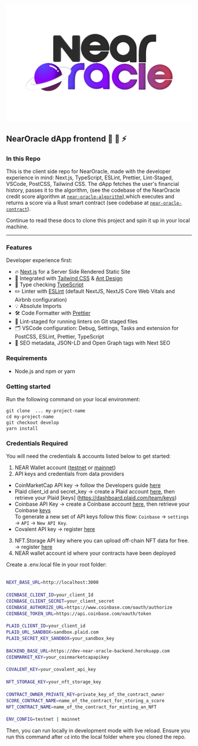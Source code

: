 <p align="center">
  <a href="https://near.org/">
    <img alt="Near" src="https://github.com/BalloonBox-Inc/near-oracle-client/blob/develop/public/images/planets/inverted-primary-logo.png" width="700" />
  </a>
</p>

## NearOracle dApp frontend :eyes: :genie: :zap:

### In this Repo 

This is the client side repo for NearOracle, made with the developer experience in mind: Next.js, TypeScript, ESLint, Prettier, Lint-Staged, VSCode, PostCSS, Tailwind CSS. The dApp fetches the user's financial history, passes it to the algorithm, (see the codebase of the NearOracle credit score algorithm at [`near-oracle-algorithm`](https://github.com/BalloonBox-Inc/near-oracle-algorithm)),which executes and returns a score via a Rust smart contract (see codebase at [`near-oracle-contract`](https://github.com/BalloonBox-Inc/near-oracle-contract)).

Continue to read these docs to clone this project and spin it up in your local machine.

---

### Features

Developer experience first:

- 🔥 [Next.js](https://nextjs.org) for a Server Side Rendered Static Site
- 🎨 Integrated with [Tailwind CSS](https://tailwindcss.com) & [Ant Design](https://ant.design/)
- 🎉 Type checking [TypeScript](https://www.typescriptlang.org)
- ✏️ Linter with [ESLint](https://eslint.org) (default NextJS, NextJS Core Web Vitals and Airbnb configuration)
- 💡 Absolute Imports
- 🛠 Code Formatter with [Prettier](https://prettier.io)
- 🚫 Lint-staged for running linters on Git staged files
- 🗂 VSCode configuration: Debug, Settings, Tasks and extension for PostCSS, ESLint, Prettier, TypeScript
- 🤖 SEO metadata, JSON-LD and Open Graph tags with Next SEO

### Requirements

- Node.js and npm or yarn

### Getting started

Run the following command on your local environment:

```
git clone  ... my-project-name
cd my-project-name
git checkout develop
yarn install
```

### Credentials Required

You will need the credentials & accounts listed below to get started:

1. NEAR Wallet account ([testnet](https://wallet.testnet.near.org/) or [mainnet](https://wallet.near.org/))
2. API keys and credentials from data providers

  - CoinMarketCap API key &#8594; follow the Developers guide [here](https://coinmarketcap.com/api/documentation/v1/#section/Introduction)
  - Plaid client_id and secret_key &#8594; create a Plaid account [here](https://dashboard.plaid.com/signin), then retrieve your Plaid [keys] (https://dashboard.plaid.com/team/keys)
  - Coinbase API Key &#8594; create a Coinbase account [here](https://www.coinbase.com/signup), then retrieve your Coinbase [keys](https://www.coinbase.com/settings/api) </br>
  To generate a new set of API keys follow this flow: `Coinbase` -> `settings` -> `API` -> `New API Key`.
  - Covalent API key &#8594; register [here](https://www.covalenthq.com/platform/#/auth/register/)
  
3. NFT.Storage API key where you can upload off-chain NFT data for free. → register [here](https://nft.storage/)
4. NEAR wallet account id where your contracts have been deployed




Create a .env.local file in your root folder:

```bash

NEXT_BASE_URL=http://localhost:3000

COINBASE_CLIENT_ID=your_client_Id
COINBASE_CLIENT_SECRET=your_client_secret
COINBASE_AUTHORIZE_URL=https://www.coinbase.com/oauth/authorize
COINBASE_TOKEN_URL=https://api.coinbase.com/oauth/token

PLAID_CLIENT_ID=your_client_id
PLAID_URL_SANDBOX=sandbox.plaid.com
PLAID_SECRET_KEY_SANDBOX=your_sandbox_key

BACKEND_BASE_URL=https://dev-near-oracle-backend.herokuapp.com
COINMARKET_KEY=your_coinmarketcapapikey

COVALENT_KEY=your_covalent_api_key

NFT_STORAGE_KEY=your_nft_storage_key

CONTRACT_OWNER_PRIVATE_KEY=private_key_of_the_contract_owner
SCORE_CONTRACT_NAME=name_of_the_contract_for_storing_a_score
NFT_CONTRACT_NAME=name_of_the_contract_for_minting_an_NFT

ENV_CONFIG=testnet | mainnet


```

Then, you can run locally in development mode with live reload. Ensure you run this command after `cd` into the local folder where you cloned the repo.
